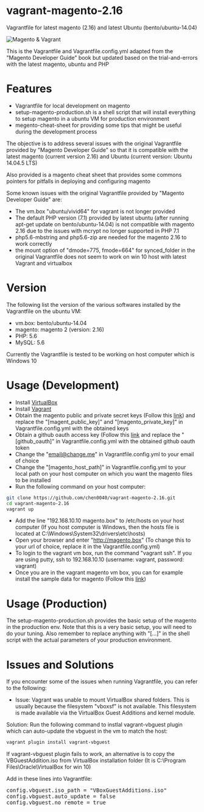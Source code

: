 # vagrant-magento-2.16


Vagrantfile for latest magento (2.16) and latest Ubuntu (bento/ubuntu-14.04)

![Magento & Vagrant](https://cookieflow.files.wordpress.com/2013/07/magento_vagrant.jpg?w=525&h=225)

This is the Vagrantfile and Vagrantfile.config.yml adapted from the "Magento Developer Guide" book but updated based on the trial-and-errors with the latest magento, ubuntu and PHP

# Features

* Vagrantfile for local development on magento
* setup-magento-production.sh is a shell script that will install everything to setup magento in a ubuntu VM for production environment
* megento-cheat-sheet for providing some tips that might be useful during the development process

The objective is to address several issues with the original Vagrantfile provided by "Magento Developer Guide" so that it is compatible with the latest magento (current version 2.16) and Ubuntu (current version: Ubuntu 14.04.5 LTS)

Also provided is a magento cheat sheet that provides some commons pointers for pitfalls in deploying and configuring magento

Some known issues with the original Vagrantfile provided by "Magento Developer Guide" are:

* The vm.box "ubuntu/vivid64" for vagrant is not longer provided
* The default PHP version (7.1) provided by latest ubuntu (after running apt-get update on bento/ubuntu-14.04) is not compatible with magento 2.16 due to the issues with mcrypt no longer supported in PHP 7.1
* php5.6-mbstring and php5.6-zip are needed for the magento 2.16 to work correctly
* the mount option of "dmode=775, fmode=664" for synced_folder in the original Vagrantfile does not seem to work on win 10 host with latest Vagrant and virtualbox 

# Version

The following list the version of the various softwares installed by the Vagrantfile on the ubuntu VM:

* vm.box: bento/ubuntu-14.04
* magento: magento 2 (version: 2.16)
* PHP: 5.6
* MySQL: 5.6

Currently the Vagrantfile is tested to be working on host computer which is Windows 10

# Usage (Development)

* Install [VirtualBox](https://www.virtualbox.org/wiki/Downloads)
* Install [Vagrant](https://www.vagrantup.com/downloads.html)
* Obtain the magento public and private secret keys (Follow this [link](http://devdocs.magento.com/guides/v2.1/install-gde/prereq/connect-auth.html)) and replace the "[magent_public_key]" and "[magento_private_key]" in Vagrantfile.config.yml with the obtained keys
* Obtain a github oauth access key (Follow this [link](https://help.github.com/articles/creating-a-personal-access-token-for-the-command-line/) and replace the "[github_oauth]" in Vagrantfile.config.yml with the obtained github oauth token
* Change the "email@change.me" in Vagrantfile.config.yml to your email of choice
* Change the "[magento_host_path]" in Vagrantfile.config.yml to your local path on your host computer on which you want the magento files to be installed
* Run the following command on your host computer:

```bash
git clone https://github.com/chen0040/vagrant-magento-2.16.git
cd vagrant-magento-2.16
vagrant up
```

* Add the line "192.168.10.10 magento.box" to /etc/hosts on your host computer (If you host computer is Windows, then the hosts file is located at C:\Windows\System32\drivers\etc\hosts)
* Open your browser and enter "http://magento.box" (To change this to your url of choice, replace it in the Vagrantfile.config.yml)
* To login to the vagrant vm box, run the command "vagrant ssh". If you are using putty, ssh to 192.168.10.10 (username: vagrant, password: vagrant)
* Once you are in the vagrant magento vm box, you can for example install the sample data for magento (Follow this [link](http://devdocs.magento.com/guides/v2.1/install-gde/install/sample-data-before-composer.html))

# Usage (Production)

The setup-magento-production.sh provides the basic setup of the magento in the production env. Note that this is a very basic setup, you will need to do your tuning. Also remember to replace anything with "[...]" in the shell script with the actual parameters of your production environment.

# Issues and Solutions

If you encounter some of the issues when running Vagrantfile, you can refer to the following:

* Issue: Vagrant was unable to mount VirtualBox shared folders. This is usually because the filesystem "vboxsf" is not available. This filesystem is made available via the VirtualBox Guest Additions and kernel module.

Solution: Run the following command to instlal vagrant-vbguest plugin which can auto-update the vbguest in the vm to match the host:
          
```bash
vagrant plugin install vagrant-vbguest
```

If vagrant-vbguest plugin fails to work, an alternative is to copy the VBGuestAddition.iso from VirtualBox installation folder (It is C:\Program Files\Oracle\VirtualBox for win 10)

Add in these lines into Vagrantfile:

<pre>
config.vbguest.iso_path = "VBoxGuestAdditions.iso"
config.vbguest.auto_update = false
config.vbguest.no_remote = true
</pre>

